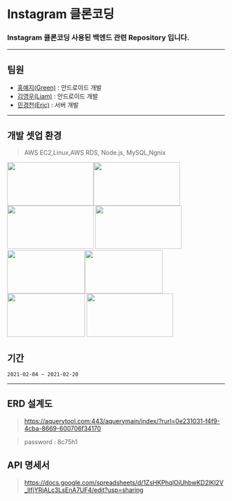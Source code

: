 # Instagram 클론코딩
### Instagram 클론코딩 사용된 백엔드 관련 Repository 입니다.
---
## 팀원

* [홍예지(Green)](https://github.com/yezji) : 안드로이드 개발
* [김영우(Liam)](https://github.com/kouym7979) : 안드로이드 개발
* [민경천(Eric)](https://github.com/skykchmin) : 서버 개발
---
## 개발 셋업 환경
>AWS EC2,Linux,AWS RDS, Node.js, MySQL,Ngnix

<img src="https://miro.medium.com/max/960/0*uXXbbKGKNQUQonbC.png" width="200" height="100"><img src="https://miro.medium.com/max/960/1*oNM0JVqivoi3lVPF6ygp9Q.png" width="200" height="100"><img src="https://media.vlpt.us/images/leejh3224/post/eeea9dd5-d99a-4b7b-9024-d4866d48ca70/mysql.png" width="200" height="100">
<img src="https://blog.kakaocdn.net/dn/bEUX6s/btqAavSzerd/Q8tjjThKJ82PS4HrBFp5Sk/img.png" width="200" height="100">
<img src="https://upload.wikimedia.org/wikipedia/commons/thumb/9/93/Amazon_Web_Services_Logo.svg/1200px-Amazon_Web_Services_Logo.svg.png" width="180" height="100"><img src="https://img1.daumcdn.net/thumb/R800x0/?scode=mtistory2&fname=https%3A%2F%2Fblog.kakaocdn.net%2Fdn%2FbnveOL%2FbtqKylNzdtm%2FN9aaEvOxd7Hm0N0KJYg6l0%2Fimg.png" width="180" height="100">
<img src="https://media.vlpt.us/images/ayoung0073/post/e736dc61-9be5-4f91-b751-4a1f64bc4a97/rds.png" width="180" height="100">
<img src="https://media.vlpt.us/images/moongq/post/953eec56-74af-4d03-b293-5e91fc0c51b5/nginx.png" width="200" height="100">



## 기간

```
2021-02-04 ~ 2021-02-20

```

---
## ERD 설계도

>https://aquerytool.com:443/aquerymain/index/?rurl=0e231031-f4f9-4cba-8669-600706f34170

>password : 8c75h1


## API 명세서

>https://docs.google.com/spreadsheets/d/1ZsHKPhqlOjUhbwKD2lKl2V_lIfjYRjALc3LsEnA7UF4/edit?usp=sharing






